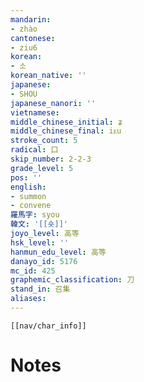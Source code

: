 ```yaml
---
mandarin:
- zhào
cantonese:
- ziu6
korean:
- 소
korean_native: ''
japanese:
- SHOU
japanese_nanori: ''
vietnamese:
middle_chinese_initial: ʑ
middle_chinese_final: iᴇu
stroke_count: 5
radical: 口
skip_number: 2-2-3
grade_level: 5
pos: ''
english:
- summon
- convene
羅馬字: syou
韓文: '[[숏]]'
joyo_level: 高等
hsk_level: ''
hanmun_edu_level: 高等
danayo_id: 5176
mc_id: 425
graphemic_classification: 刀
stand_in: 召集
aliases:
---
```

```meta-bind-embed
[[nav/char_info]]
```

# Notes
